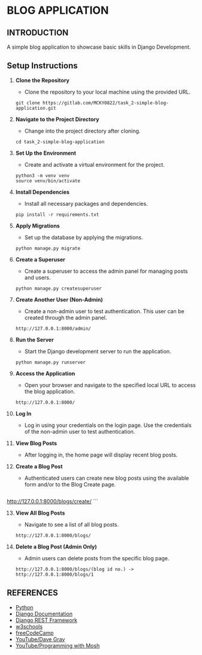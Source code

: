 # BLOG APPLICATION

## INTRODUCTION

A simple blog application to showcase basic skills in Django Development.

## Setup Instructions

1. **Clone the Repository**
   - Clone the repository to your local machine using the provided URL.
   ```
   git clone https://gitlab.com/MCKY0822/task_2-simple-blog-application.git
   ```

2. **Navigate to the Project Directory**
   - Change into the project directory after cloning.
   ```
   cd task_2-simple-blog-application
   ```

3. **Set Up the Environment**
   - Create and activate a virtual environment for the project.
   ```
   python3 -m venv venv
   source venv/bin/activate
   ```

4. **Install Dependencies**
   - Install all necessary packages and dependencies.
   ```
   pip install -r requirements.txt
   ```

5. **Apply Migrations**
   - Set up the database by applying the migrations.
   ```
   python manage.py migrate
   ```

6. **Create a Superuser**
   - Create a superuser to access the admin panel for managing posts and users.
   ```
   python manage.py createsuperuser
   ```

7. **Create Another User (Non-Admin)**
   - Create a non-admin user to test authentication. This user can be created through the admin panel.
   ```
   http://127.0.0.1:8000/admin/
   ```

8. **Run the Server**
   - Start the Django development server to run the application.
   ```
   python manage.py runserver
   ```

9. **Access the Application**
   - Open your browser and navigate to the specified local URL to access the blog application.
   ```
   http://127.0.0.1:8000/
   ```

10. **Log In**
    - Log in using your credentials on the login page. Use the credentials of the non-admin user to test authentication.

11. **View Blog Posts**
    - After logging in, the home page will display recent blog posts.
    
12. **Create a Blog Post**
    - Authenticated users can create new blog posts using the available form and/or to the Blog Create page.
    ```
   http://127.0.0.1:8000/blogs/create/
    ```

13. **View All Blog Posts**
    - Navigate to see a list of all blog posts.
    ```
    http://127.0.0.1:8000/blogs/
    ```

14. **Delete a Blog Post (Admin Only)**
    - Admin users can delete posts from the specific blog page.
    ```
    http://127.0.0.1:8000/blogs/(blog id no.) -> http://127.0.0.1:8000/blogs/1
    ```

## REFERENCES

- [Python](https://www.python.org)
- [Django Documentation](https://docs.djangoproject.com/en/5.1/)
- [Django REST Framework](https://www.django-rest-framework.org)
- [w3schools](https://www.w3schools.com/django/index.php)
- [freeCodeCamp](https://www.freecodecamp.org)
- [YouTube/Dave Gray](https://www.youtube.com/@DaveGrayTeachesCode)
- [YouTube/Programming with Mosh](https://www.youtube.com/@programmingwithmosh)